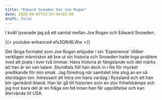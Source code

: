 ```yaml
---
title: "Edward Snowden hos Joe Rogan"
date: 2020-09-07T23:35:44+02:00
draft: false
---
```


I kväll lyssnade jag på ett samtal mellan Joe Rogan och Edward Snowden.

{{< youtube-enhanced efs3QRr8LWw >}} 

 Det långa formatet som Joe Rogan erbjuder i sin 'Experience' tillåter verkligen människor att bre ut sin historia och Snowden hade inga problem med att prata i över två timmar. Hans historia är fängslande och det märks att han är en van talare. Stundtals föll han dock in i lite för mycket predikande för min smak. Jag föredrog när samtalet inte slog an en så storslagen ton. Intressant att höra om hans vardag i Ryssland och att han blir igenkänd ibland. Han lär gå till historien som en stor frihetskämpe och jag tror bara det är en fråga om tid innan han får upprättelse och kan återvända till USA. 
